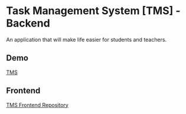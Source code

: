 # Task Management System [TMS] - Backend

An application that will make life easier for students and teachers.

## Demo

[TMS](http://tms.ts4ever.pl/)

## Frontend

[TMS Frontend Repository](https://github.com/biongoo/task-management-system/)
